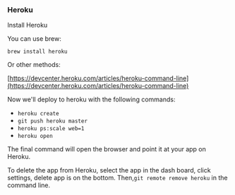 
### Heroku

Install Heroku

You can use brew: 

```
brew install heroku
```

Or other methods: 

[https://devcenter.heroku.com/articles/heroku-command-line](https://devcenter.heroku.com/articles/heroku-command-line)


Now we'll deploy to heroku with the following commands:
+   `heroku create`
+   `git push heroku master`
+   `heroku ps:scale web=1`
+   `heroku open`

The final command will open the browser and point it at your app on Heroku.

To delete the app from Heroku, select the app in the dash board, click settings, delete app is on the bottom.  Then,`git remote remove heroku` in the command line.

